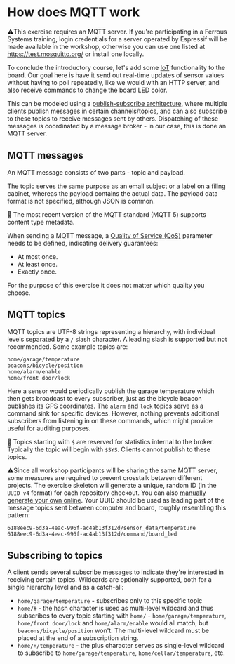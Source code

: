 # How does MQTT work

⚠️This exercise requires an MQTT server. If you're participating in a Ferrous Systems training, login credentials for a server operated by Espressif will be made available in the workshop, otherwise you can use one listed at <https://test.mosquitto.org/> or install one locally.

<!-- Test with HiveMQ or any other free server? -->

To conclude the introductory course, let's add some [IoT](https://en.wikipedia.org/wiki/Internet_of_things) functionality to the board.
Our goal here is have it send out real-time updates of sensor values without having to poll repeatedly, like we would with an HTTP server, and also receive commands to change the board LED color.

This can be modeled using a [publish-subscribe architecture](https://en.wikipedia.org/wiki/Publish%E2%80%93subscribe_pattern), where multiple clients publish messages in certain channels/topics, and can also subscribe to these topics to receive messages sent by others. Dispatching of these messages is coordinated by a message broker - in our case, this is done an MQTT server.

## MQTT messages

An MQTT message consists of two parts - topic and payload.

The topic serves the same purpose as an email subject or a label on a filing cabinet, whereas the payload contains the actual data. The payload data format is not specified, although JSON is common.

🔎 The most recent version of the MQTT standard (MQTT 5) supports content type metadata.

When sending a MQTT message, a [Quality of Service (QoS)](https://en.wikipedia.org/wiki/MQTT#Quality_of_service) parameter needs to be defined, indicating delivery guarantees:
- At most once.
- At least once.
- Exactly once.

For the purpose of this exercise it does not matter which quality you choose.

## MQTT topics

MQTT topics are UTF-8 strings representing a hierarchy, with individual levels separated by a `/` slash character. A leading slash is supported but not recommended. Some example topics are:

```code
home/garage/temperature
beacons/bicycle/position
home/alarm/enable
home/front door/lock
```

Here a sensor would periodically publish the garage temperature which then gets broadcast to every subscriber, just as the bicycle beacon publishes its GPS coordinates. The `alarm` and `lock` topics serve as a command sink for specific devices. However, nothing prevents additional subscribers from listening in on these commands, which might provide useful for auditing purposes.

🔎 Topics starting with `$` are reserved for statistics internal to the broker. Typically the topic will begin with `$SYS`. Clients cannot publish to these topics.

⚠️Since all workshop participants will be sharing the same MQTT server, some measures are required to prevent crosstalk between different projects. The exercise skeleton will generate a unique, random ID (in the `UUID v4` format) for each repository checkout. You can also [manually generate your own online](https://www.uuidgenerator.net/version4). Your UUID should be used as leading part of the message topics sent between computer and board, roughly resembling this pattern:

```code
6188eec9-6d3a-4eac-996f-ac4ab13f312d/sensor_data/temperature
6188eec9-6d3a-4eac-996f-ac4ab13f312d/command/board_led
```

## Subscribing to topics

A client sends several subscribe messages to indicate they're interested in receiving certain topics. Wildcards are optionally supported, both for a single hierarchy level and as a catch-all:

- `home/garage/temperature` - subscribes only to this specific topic
- `home/#` - the hash character is used as multi-level wildcard and thus subscribes to every topic starting with `home/` - `home/garage/temperature`, `home/front door/lock` and `home/alarm/enable` would all match, but `beacons/bicycle/position` won't. The multi-level wildcard must be placed at the end of a subscription string.
- `home/+/temperature` - the plus character serves as single-level wildcard to subscribe to `home/garage/temperature`, `home/cellar/temperature`, etc.



